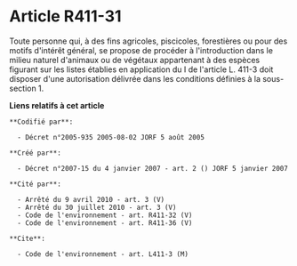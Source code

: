 # Article R411-31

Toute personne qui, à des fins agricoles, piscicoles, forestières ou pour des motifs d'intérêt général, se propose de
procéder à l'introduction dans le milieu naturel d'animaux ou de végétaux appartenant à des espèces figurant sur les listes
établies en application du I de l'article L. 411-3 doit disposer d'une autorisation délivrée dans les conditions définies à
la sous-section 1.

**Liens relatifs à cet article**

	**Codifié par**:

	  - Décret n°2005-935 2005-08-02 JORF 5 août 2005

	**Créé par**:

	  - Décret n°2007-15 du 4 janvier 2007 - art. 2 () JORF 5 janvier 2007

	**Cité par**:

	  - Arrêté du 9 avril 2010 - art. 3 (V)
	  - Arrêté du 30 juillet 2010 - art. 3 (V)
	  - Code de l'environnement - art. R411-32 (V)
	  - Code de l'environnement - art. R411-36 (V)

	**Cite**:

	  - Code de l'environnement - art. L411-3 (M)
